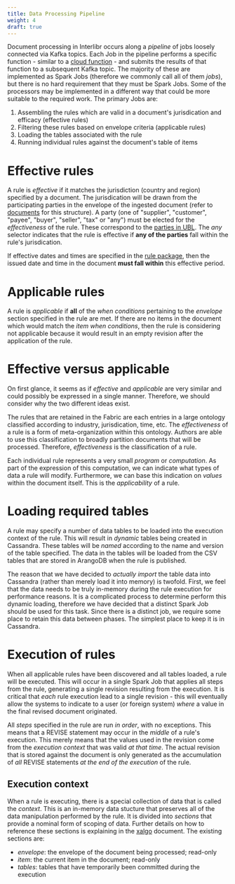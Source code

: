 ```yaml
---
title: Data Processing Pipeline
weight: 4
draft: true
---
```


Document processing in Interlibr occurs along a *pipeline* of jobs loosely
connected via Kafka topics. Each Job in the pipeline performs a specific
function - similar to a [cloud
function](https://en.wikipedia.org/wiki/Function_as_a_service) - and submits the
results of that function to a subsequent Kafka topic. The majority of these are
implemented as Spark Jobs (therefore we commonly call all of them *jobs*), but
there is no hard requirement that they must be Spark Jobs. Some of the
processors may be implemented in a different way that could be more suitable to
the required work. The primary Jobs are:

1. Assembling the rules which are valid in a document's jurisdication and efficacy (effective rules)
1. Filtering these rules based on envelope criteria (applicable rules)
1. Loading the tables associated with the rule
1. Running individual rules against the document's table of items

# Effective rules

A rule is *effective* if it matches the jurisdiction (country and
region) specified by a document. The jurisdication will be drawn from
the participating parties in the envelope of the ingested document
(refer to [documents](./documents.md) for this structure). A party
(one of "supplier", "customer", "payee", "buyer", "seller", "tax" or
"any") must be elected for the *effectiveness* of the rule. These
correspond to the [parties in
UBL](http://docs.oasis-open.org/ubl/csprd01-UBL-2.2/mod/summary/reports/UBL-Invoice-2.2.html). The
*any* selector indicates that the rule is effective if **any of the
parties** fall within the rule's jurisdication.

If effective dates and times are specified in the [rule
package](./xalgo.md), then the issued date and time in the document
**must fall within** this effective period.

# Applicable rules

A rule is *applicable* if **all** of the *when conditions* pertaining
to the *envelope* section specified in the rule are met. If there are
no items in the document which would match the *item when conditions*,
then the rule is considering not applicable because it would result in
an empty revision after the application of the rule.

# Effective versus applicable

On first glance, it seems as if *effective* and *applicable* are very
similar and could possibly be expressed in a single manner. Therefore,
we should consider why the two different ideas exist.

The rules that are retained in the Fabric are each entries in a large
ontology classified according to industry, jurisdication, time,
etc. The *effectiveness* of a rule is a form of meta-organization
within this ontology. Authors are able to use this classification to
broadly partition documents that will be processed. Therefore,
*effectiveness* is the classification of a rule.

Each individual rule represents a very small *program* or
*computation*. As part of the expression of this computation, we can
indicate what types of data a rule will modify. Furthermore, we can
base this indication on *values* within the document itself. This is
the *applicability* of a rule.

# Loading required tables

A rule may specify a number of data tables to be loaded into the
execution context of the rule. This will result in *dynamic* tables
being created in Cassandra. These tables will be *named* according to
the name and version of the table specified. The data in the tables
will be loaded from the CSV tables that are stored in ArangoDB when
the rule is published.

The reason that we have decided to *actually import* the table data
into Cassandra (rather than merely load it into memory) is
twofold. First, we feel that the data needs to be truly in-memory
during the rule execution for performance reasons. It is a complicated
process to determine perform this dynamic loading, therefore we have
decided that a distinct Spark Job should be used for this task. Since
there is a distinct job, we require some place to retain this data
between phases. The simplest place to keep it is in Cassandra.

# Execution of rules

When all applicable rules have been discovered and all tables loaded,
a rule will be executed. This will occur in a single Spark Job that
applies all steps from the rule, generating a single revision
resulting from the execution. It is critical that *each* rule
execution lead to a single revision - this will eventually allow the
systems to indicate to a user (or foreign system) *where* a value in
the final revised document originated.

All *steps* specified in the rule are run *in order*, with no
exceptions. This means that a REVISE statement may occur in the
*middle* of a rule's execution. This merely means that the values used
in the revision come from the *execution context* that was valid *at
that time*. The actual revision that is stored against the document is
only generated as the accumulation of *all* REVISE statements *at the
end of the execution* of the rule.

## Execution context

When a rule is executing, there is a special collection of data that
is called the *context*. This is an in-memory data stucture that
preserves all of the data manipulation performed by the rule. It is
divided into *sections* that provide a nominal form of scoping of
data. Further details on how to reference these sections is explaining
in the [xalgo](./xalgo.md) document. The existing sections are:

- *envelope*: the envelope of the document being processed; read-only
- *item*: the current item in the document; read-only
- *tables*: tables that have temporarily been committed during the execution
